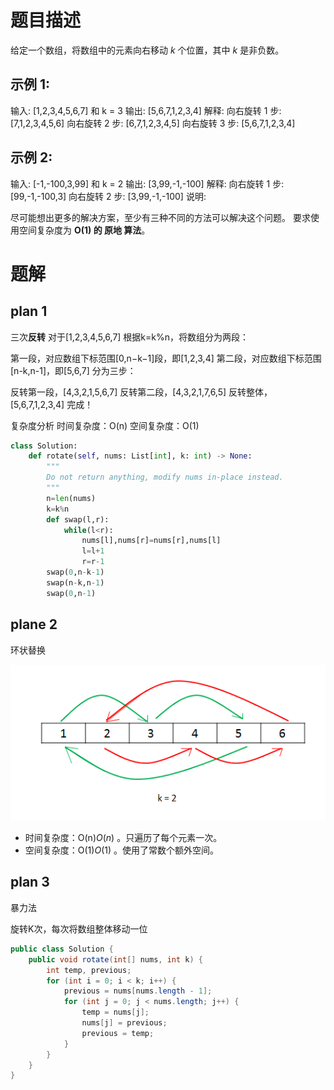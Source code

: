 # 题目描述

给定一个数组，将数组中的元素向右移动 *k* 个位置，其中 *k* 是非负数。

## 示例 1:

输入: [1,2,3,4,5,6,7] 和 k = 3
输出: [5,6,7,1,2,3,4]
解释:
向右旋转 1 步: [7,1,2,3,4,5,6]
向右旋转 2 步: [6,7,1,2,3,4,5]
向右旋转 3 步: [5,6,7,1,2,3,4]

## 示例 2:

输入: [-1,-100,3,99] 和 k = 2
输出: [3,99,-1,-100]
解释: 
向右旋转 1 步: [99,-1,-100,3]
向右旋转 2 步: [3,99,-1,-100]
说明:

尽可能想出更多的解决方案，至少有三种不同的方法可以解决这个问题。
要求使用空间复杂度为 **O(1) 的 原地 算法**。

# 题解

## plan 1

三次**反转**
对于[1,2,3,4,5,6,7]
根据k=k\%n，将数组分为两段：

第一段，对应数组下标范围[0,n−k−1]段，即[1,2,3,4]
第二段，对应数组下标范围[n-k,n-1]，即[5,6,7]
分为三步：

反转第一段，[4,3,2,1,5,6,7]
反转第二段，[4,3,2,1,7,6,5]
反转整体，[5,6,7,1,2,3,4]
完成！

复杂度分析
时间复杂度：O(n)
空间复杂度：O(1)

```python
class Solution:
    def rotate(self, nums: List[int], k: int) -> None:
        """
        Do not return anything, modify nums in-place instead.
        """
        n=len(nums)
        k=k%n
        def swap(l,r):
            while(l<r):
                nums[l],nums[r]=nums[r],nums[l]
                l=l+1
                r=r-1
        swap(0,n-k-1)
        swap(n-k,n-1)
        swap(0,n-1)
```

## plane 2

环状替换

![permutation](../resourses/ring_replace.PNG)

- 时间复杂度：O(n)*O*(*n*) 。只遍历了每个元素一次。
- 空间复杂度：O(1)*O*(1) 。使用了常数个额外空间。

## plan 3

暴力法 

旋转K次，每次将数组整体移动一位

```java
public class Solution {
    public void rotate(int[] nums, int k) {
        int temp, previous;
        for (int i = 0; i < k; i++) {
            previous = nums[nums.length - 1];
            for (int j = 0; j < nums.length; j++) {
                temp = nums[j];
                nums[j] = previous;
                previous = temp;
            }
        }
    }
}
```

